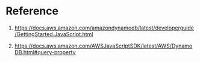 # Reference

1. https://docs.aws.amazon.com/amazondynamodb/latest/developerguide/GettingStarted.JavaScript.html

2. https://docs.aws.amazon.com/AWSJavaScriptSDK/latest/AWS/DynamoDB.html#query-property
